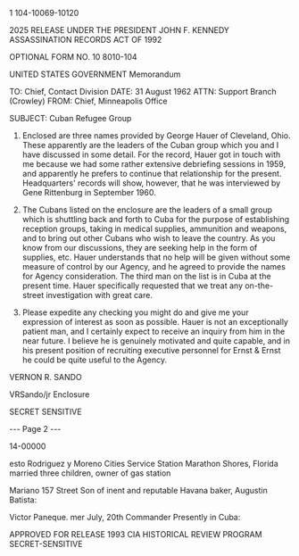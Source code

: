 1 104-10069-10120

2025 RELEASE UNDER THE PRESIDENT JOHN F. KENNEDY ASSASSINATION RECORDS ACT OF 1992

OPTIONAL FORM NO. 10
8010-104

UNITED STATES GOVERNMENT
Memorandum

TO: Chief, Contact Division DATE: 31 August 1962
ATTN: Support Branch (Crowley)
FROM: Chief, Minneapolis Office

SUBJECT: Cuban Refugee Group

1. Enclosed are three names provided by George Hauer of Cleveland, Ohio. These apparently are the leaders of the Cuban group which you and I have discussed in some detail. For the record, Hauer got in touch with me because we had some rather extensive debriefing sessions in 1959, and apparently he prefers to continue that relationship for the present. Headquarters' records will show, however, that he was interviewed by Gene Rittenburg in September 1960.

2. The Cubans listed on the enclosure are the leaders of a small group which is shuttling back and forth to Cuba for the purpose of establishing reception groups, taking in medical supplies, ammunition and weapons, and to bring out other Cubans who wish to leave the country. As you know from our discussions, they are seeking help in the form of supplies, etc. Hauer understands that no help will be given without some measure of control by our Agency, and he agreed to provide the names for Agency consideration. The third man on the list is in Cuba at the present time. Hauer specifically requested that we treat any on-the-street investigation with great care.

3. Please expedite any checking you might do and give me your expression of interest as soon as possible. Hauer is not an exceptionally patient man, and I certainly expect to receive an inquiry from him in the near future. I believe he is genuinely motivated and quite capable, and in his present position of recruiting executive personnel for Ernst & Ernst he could be quite useful to the Agency.

VERNON R. SANDO

VRSando/jr
Enclosure

SECRET SENSITIVE

--- Page 2 ---

14-00000

esto Rodriguez y Moreno
Cities Service Station
Marathon Shores, Florida
married three children, owner of gas station

Mariano
157 Street
Son of
inent and reputable Havana baker, Augustin Batista:

Victor Paneque.
mer July, 20th Commander
Presently in Cuba:

APPROVED FOR RELEASE 1993
CIA HISTORICAL REVIEW PROGRAM
SECRET-SENSITIVE
